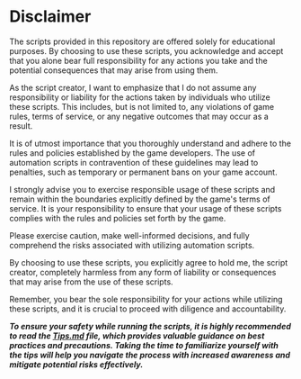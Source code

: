 # Disclaimer

The scripts provided in this repository are offered solely for educational purposes. By choosing to use these scripts, you acknowledge and accept that you alone bear full responsibility for any actions you take and the potential consequences that may arise from using them.

As the script creator, I want to emphasize that I do not assume any responsibility or liability for the actions taken by individuals who utilize these scripts. This includes, but is not limited to, any violations of game rules, terms of service, or any negative outcomes that may occur as a result.

It is of utmost importance that you thoroughly understand and adhere to the rules and policies established by the game developers. The use of automation scripts in contravention of these guidelines may lead to penalties, such as temporary or permanent bans on your game account.

I strongly advise you to exercise responsible usage of these scripts and remain within the boundaries explicitly defined by the game's terms of service. It is your responsibility to ensure that your usage of these scripts complies with the rules and policies set forth by the game.

Please exercise caution, make well-informed decisions, and fully comprehend the risks associated with utilizing automation scripts.

By choosing to use these scripts, you explicitly agree to hold me, the script creator, completely harmless from any form of liability or consequences that may arise from the use of these scripts.

Remember, you bear the sole responsibility for your actions while utilizing these scripts, and it is crucial to proceed with diligence and accountability.

***To ensure your safety while running the scripts, it is highly recommended to read the [Tips.md](Tips.md) file, which provides valuable guidance on best practices and precautions. Taking the time to familiarize yourself with the tips will help you navigate the process with increased awareness and mitigate potential risks effectively.***
